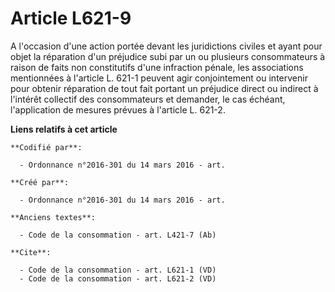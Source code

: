 # Article L621-9

A l'occasion d'une action portée devant les juridictions civiles et ayant pour objet la réparation d'un préjudice subi par un
ou plusieurs consommateurs à raison de faits non constitutifs d'une infraction pénale, les associations mentionnées à
l'article L. 621-1 peuvent agir conjointement ou intervenir pour obtenir réparation de tout fait portant un préjudice direct
ou indirect à l'intérêt collectif des consommateurs et demander, le cas échéant, l'application de mesures prévues à l'article
L. 621-2.

**Liens relatifs à cet article**

	**Codifié par**:

	  - Ordonnance n°2016-301 du 14 mars 2016 - art.

	**Créé par**:

	  - Ordonnance n°2016-301 du 14 mars 2016 - art.

	**Anciens textes**:

	  - Code de la consommation - art. L421-7 (Ab)

	**Cite**:

	  - Code de la consommation - art. L621-1 (VD)
	  - Code de la consommation - art. L621-2 (VD)
